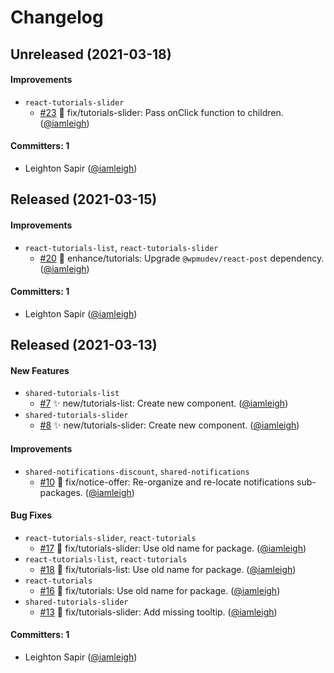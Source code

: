 # Changelog

## Unreleased (2021-03-18)

#### Improvements
* `react-tutorials-slider`
  * [#23](https://github.com/wpmudev/shared-modules/pull/23) 🐛 fix/tutorials-slider: Pass onClick function to children. ([@iamleigh](https://github.com/iamleigh))

#### Committers: 1
- Leighton Sapir ([@iamleigh](https://github.com/iamleigh))

## Released (2021-03-15)

#### Improvements
* `react-tutorials-list`, `react-tutorials-slider`
  * [#20](https://github.com/wpmudev/shared-modules/pull/20) 🐛 enhance/tutorials: Upgrade `@wpmudev/react-post` dependency. ([@iamleigh](https://github.com/iamleigh))

#### Committers: 1
- Leighton Sapir ([@iamleigh](https://github.com/iamleigh))

## Released (2021-03-13)

#### New Features
* `shared-tutorials-list`
  * [#7](https://github.com/wpmudev/shared-modules/pull/7) ✨ new/tutorials-list: Create new component. ([@iamleigh](https://github.com/iamleigh))
* `shared-tutorials-slider`
  * [#8](https://github.com/wpmudev/shared-modules/pull/8) ✨ new/tutorials-slider: Create new component. ([@iamleigh](https://github.com/iamleigh))

#### Improvements
* `shared-notifications-discount`, `shared-notifications`
  * [#10](https://github.com/wpmudev/shared-modules/pull/10) 🐛 fix/notice-offer: Re-organize and re-locate notifications sub-packages. ([@iamleigh](https://github.com/iamleigh))

#### Bug Fixes
* `react-tutorials-slider`, `react-tutorials`
  * [#17](https://github.com/wpmudev/shared-modules/pull/17) 🐛 fix/tutorials-slider: Use old name for package. ([@iamleigh](https://github.com/iamleigh))
* `react-tutorials-list`, `react-tutorials`
  * [#18](https://github.com/wpmudev/shared-modules/pull/18) 🐛 fix/tutorials-list: Use old name for package. ([@iamleigh](https://github.com/iamleigh))
* `react-tutorials`
  * [#16](https://github.com/wpmudev/shared-modules/pull/16) 🐛 fix/tutorials: Use old name for package. ([@iamleigh](https://github.com/iamleigh))
* `shared-tutorials-slider`
  * [#13](https://github.com/wpmudev/shared-modules/pull/13) 🐛 fix/tutorials-slider: Add missing tooltip. ([@iamleigh](https://github.com/iamleigh))

#### Committers: 1
- Leighton Sapir ([@iamleigh](https://github.com/iamleigh))